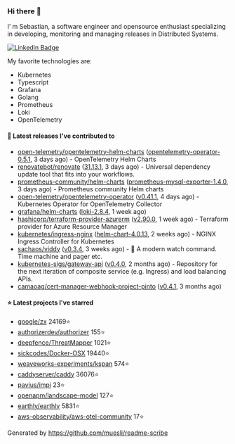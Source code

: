 ### Hi there 👋

I’ m Sebastian, a software engineer and opensource enthusiast specializing in developing, monitoring and managing releases in Distributed Systems.

[![Linkedin Badge](https://img.shields.io/badge/-LinkedIn-blue?style=flat&logo=Linkedin&logoColor=white&link=https://www.linkedin.com/in/sebastian-poxhofer/)](https://www.linkedin.com/in/sebastian-poxhofer/)

My favorite technologies are:
 - Kubernetes
 - Typescript
 - Grafana
 - Golang
 - Prometheus
 - Loki
 - OpenTelemetry




#### 🚀 Latest releases I've contributed to

- [open-telemetry/opentelemetry-helm-charts](https://github.com/open-telemetry/opentelemetry-helm-charts) ([opentelemetry-operator-0.5.1](https://github.com/open-telemetry/opentelemetry-helm-charts/releases/tag/opentelemetry-operator-0.5.1), 3 days ago) - OpenTelemetry Helm Charts
- [renovatebot/renovate](https://github.com/renovatebot/renovate) ([31.13.1](https://github.com/renovatebot/renovate/releases/tag/31.13.1), 3 days ago) - Universal dependency update tool that fits into your workflows.
- [prometheus-community/helm-charts](https://github.com/prometheus-community/helm-charts) ([prometheus-mysql-exporter-1.4.0](https://github.com/prometheus-community/helm-charts/releases/tag/prometheus-mysql-exporter-1.4.0), 3 days ago) - Prometheus community Helm charts
- [open-telemetry/opentelemetry-operator](https://github.com/open-telemetry/opentelemetry-operator) ([v0.41.1](https://github.com/open-telemetry/opentelemetry-operator/releases/tag/v0.41.1), 4 days ago) - Kubernetes Operator for OpenTelemetry Collector
- [grafana/helm-charts](https://github.com/grafana/helm-charts) ([loki-2.8.4](https://github.com/grafana/helm-charts/releases/tag/loki-2.8.4), 1 week ago)
- [hashicorp/terraform-provider-azurerm](https://github.com/hashicorp/terraform-provider-azurerm) ([v2.90.0](https://github.com/hashicorp/terraform-provider-azurerm/releases/tag/v2.90.0), 1 week ago) - Terraform provider for Azure Resource Manager
- [kubernetes/ingress-nginx](https://github.com/kubernetes/ingress-nginx) ([helm-chart-4.0.13](https://github.com/kubernetes/ingress-nginx/releases/tag/helm-chart-4.0.13), 2 weeks ago) - NGINX Ingress Controller for Kubernetes
- [sachaos/viddy](https://github.com/sachaos/viddy) ([v0.3.4](https://github.com/sachaos/viddy/releases/tag/v0.3.4), 3 weeks ago) - 👀 A modern watch command. Time machine and pager etc.
- [kubernetes-sigs/gateway-api](https://github.com/kubernetes-sigs/gateway-api) ([v0.4.0](https://github.com/kubernetes-sigs/gateway-api/releases/tag/v0.4.0), 2 months ago) - Repository for the next iteration of composite service (e.g. Ingress) and load balancing APIs.
- [camaoag/cert-manager-webhook-project-pinto](https://github.com/camaoag/cert-manager-webhook-project-pinto) ([v0.4.1](https://github.com/camaoag/cert-manager-webhook-project-pinto/releases/tag/v0.4.1), 3 months ago)

#### ⭐ Latest projects I've starred

- [google/zx](https://github.com/google/zx}) 24169⭐
- [authorizerdev/authorizer](https://github.com/authorizerdev/authorizer}) 155⭐
- [deepfence/ThreatMapper](https://github.com/deepfence/ThreatMapper}) 1021⭐
- [sickcodes/Docker-OSX](https://github.com/sickcodes/Docker-OSX}) 19440⭐
- [weaveworks-experiments/kspan](https://github.com/weaveworks-experiments/kspan}) 574⭐
- [caddyserver/caddy](https://github.com/caddyserver/caddy}) 36076⭐
- [pavius/impi](https://github.com/pavius/impi}) 23⭐
- [openapm/landscape-model](https://github.com/openapm/landscape-model}) 127⭐
- [earthly/earthly](https://github.com/earthly/earthly}) 5831⭐
- [aws-observability/aws-otel-community](https://github.com/aws-observability/aws-otel-community}) 17⭐



Generated by https://github.com/muesli/readme-scribe
